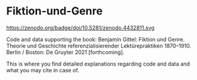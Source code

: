 # Fiktion-und-Genre
https://zenodo.org/badge/doi/10.5281/zenodo.4432811.svg

Code and data supporting the book: 
Benjamin Gittel: Fiktion und Genre. Theorie und Geschichte referenzialisierender Lektürepraktiken 1870–1910. Berlin / Boston: De Gruyter 2021 [forthcoming].

This is where you find detailed explanations regarding code and data and what you may cite in case of.
